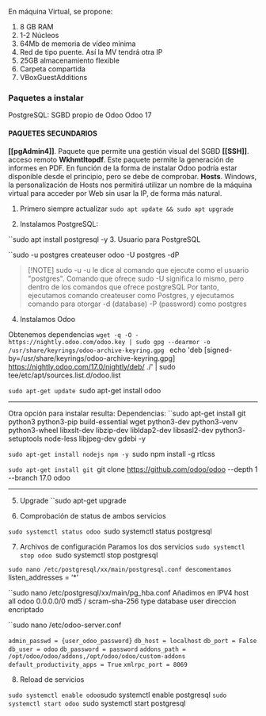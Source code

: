 En máquina Virtual, se propone:
1. 8 GB RAM
2. 1-2 Núcleos
3. 64Mb de memoria de vídeo mínima
4. Red de tipo puente. Así la MV tendrá otra IP
5. 25GB almacenamiento flexible
6. Carpeta compartida
7. VBoxGuestAdditions

### Paquetes a instalar

PostgreSQL: SGBD propio de Odoo
Odoo 17
#### PAQUETES SECUNDARIOS

**[[pgAdmin4]]**. Paquete que permite una gestión visual del SGBD
**[[SSH]]**. acceso remoto
**Wkhmtltopdf**. Este paquete permite la generación de informes en PDF. En
función de la forma de instalar Odoo podría estar disponible desde el principio,
pero se debe de comprobar.
**Hosts**. Windows, la personalización de Hosts nos permitirá utilizar un nombre de la máquina virtual para acceder por Web sin usar la IP, de forma más natural.

1. Primero siempre actualizar
`sudo apt update && sudo apt upgrade`

2. Instalamos PostgreSQL:

``sudo apt install postgresql -y
3. Usuario para PostgreSQL

``sudo -u postgres createuser odoo -U postgres -dP

> [!NOTE] sudo -u 
> -u le dice al comando que ejecute como el usuario "postgres". Comando que ofrece sudo
> -U significa lo mismo, pero dentro de los comandos que ofrece postgreSQL
> Por tanto, ejecutamos comando createuser como Postgres, y ejecutamos comando para otorgar -d (database) -P (password) como postgres

4. Instalamos Odoo

Obtenemos dependencias
``wget -q -O - https://nightly.odoo.com/odoo.key | sudo gpg --dearmor -o /usr/share/keyrings/odoo-archive-keyring.gpg
`` echo 'deb [signed-by=/usr/share/keyrings/odoo-archive-keyring.gpg] https://nightly.odoo.com/17.0/nightly/deb/ ./' | sudo tee/etc/apt/sources.list.d/odoo.list

``sudo apt-get update
``sudo apt-get install odoo

---
Otra opción para instalar resulta:
Dependencias:
``sudo apt-get install git python3 python3-pip build-essential wget python3-dev python3-venv python3-wheel libxslt-dev libzip-dev libldap2-dev libsasl2-dev python3- setuptools node-less libjpeg-dev gdebi -y

``sudo apt-get install nodejs npm -y
``sudo npm install -g rtlcss

``sudo apt-get install git
``git clone https://github.com/odoo/odoo --depth 1 --branch 17.0 odoo

--- 

5. Upgrade
``sudo apt-get upgrade

6. Comprobación de status de ambos servicios

``sudo systemctl status odoo
``sudo systemctl status postgresql

7.  Archivos de configuración
Paramos los dos servicios
``sudo systemctl stop odoo
``sudo systemctl stop postgresql

``sudo nano /etc/postgresql/xx/main/postgresql.conf
descomentamos 
``listen_addresses = ‘*’

``sudo nano /etc/postgresql/xx/main/pg_hba.conf
Añadimos en IPV4
host    all             odoo             0.0.0.0/0               md5 / scram-sha-256
type   database   user               direccion             encriptado

``sudo nano /etc/odoo-server.conf


`admin_passwd = {user_odoo_password}`
`db_host = localhost`
`db_port = False`
`db_user = odoo`
`db_password = password`
`addons_path = /opt/odoo/odoo/addons,/opt/odoo/odoo/custom-addons`
`default_productivity_apps = True`
`xmlrpc_port = 8069`

8.  Reload de servicios

`` sudo systemctl enable odoo
``sudo systemctl enable postgresql
``sudo systemctl start odoo
``sudo systemctl start postgresql



